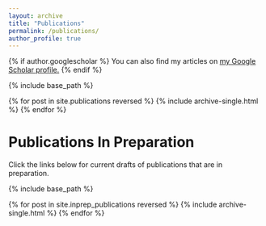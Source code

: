 ```yaml
---
layout: archive
title: "Publications"
permalink: /publications/
author_profile: true
---
```


{% if author.googlescholar %}
  You can also find my articles on <u><a href="{{author.googlescholar}}">my Google Scholar profile</a>.</u>
{% endif %}

{% include base_path %}

{% for post in site.publications reversed %}
  {% include archive-single.html %}
{% endfor %} 

# Publications In Preparation

Click the links below for current drafts of publications that are in preparation.  

{% include base_path %}

{% for post in site.inprep_publications reversed %}
  {% include archive-single.html %}
{% endfor %}  

